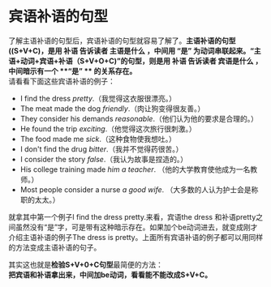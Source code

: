 # 宾语补语的句型

了解主语补语的句型后，宾语补语的句型就容易了解了。<b>主语补语的句型((S+V+C)，是用 **补语** 告诉读者 主语是什么 ，中间用 **“是”** 为动词串联起来。**“主语+动词+宾语+补语（S+V+O+C)”的句型**，则是用 **补语** 告诉读者 宾语是什么 ，中间暗示有一个 **“是” ** 的关系存在。</b>  
请看看下面这些宾语补语的例子：

- I find the dress <em>pretty</em>.（我觉得这衣服很漂亮。）
- The meat made the dog <em>friendly</em>.（肉让狗变得很友善。）
- They consider his demands <em>reasonable</em>.（他们认为他的要求是合理的。）
- He found the trip <em>exciting</em>.（他觉得这次旅行很刺激。）
- The food made me <em>sick</em>.（这种食物使我想吐。）
- I don't find the drug <em>bitter</em>.（我并不觉得药很苦。）
- I consider the story <em>false</em>.（我认为故事是捏造的。）
- His college training made <em>him a teacher</em>.
（他的大学教育使他成为一名教师。）
- Most people consider a nurse <em>a good wife</em>.
（大多数的人认为护士会是称职的太太。）

就拿其中第一个例子I find the dress pretty.来看，宾语the dress 和补语pretty之间虽然没有“是”字，可是带有这种暗示存在。如果加个be动词进去，就变成刚才介绍主语补语的例子The dress is pretty。上面所有宾语补语的例子都可以用同样的方法变成主语补语的句子。  

其实这也就是**检验S+V+0+C句型**最简便的方法：  
**把宾语和补语拿出来，中间加be动词，看看能不能改成S+V+C。**